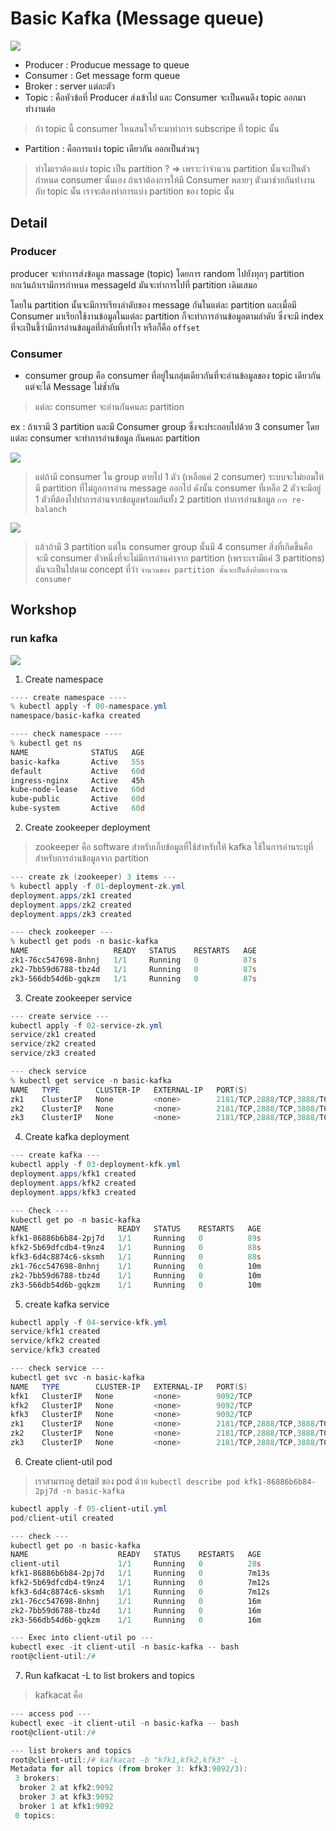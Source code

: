 # Basic Kafka (Message queue)
![](./images/basic-kafka-0.png)
- Producer : Producue message to queue
- Consumer : Get message form queue
- Broker : server แต่ละตัว
- Topic : คือหัวข้อที่ Producer ส่งเข้าไป และ Consumer จะเป็นคนดึง topic ออกมาทำงานต่อ 
> ถ้า topic นี้ consumer ไหนสนใจก็จะมาทำการ subscripe ที่ topic นั้น
- Partition : คือการแบ่ง topic เดียวกัน ออกเป็นส่วนๆ 
> ทำไมเราต้องแบ่ง topic เป็น partition ? => เพราะว่าจำนวน partition นั้นจะเป็นตัวกำหนด consumer นั้นเอง ถ้าเราต้องการให้มี Consumer หลายๆ ตัวมาช่วยกันทำงาน กับ topic นั้น เราจะต้องทำการแบ่ง partition ของ topic นั้น

## Detail

### Producer
producer จะทำการส่งข้อมูล massage (topic) โดยการ random ไปยังทุกๆ partition ยกเว้นถ้าเรามีการกำหนด messageId มันจะทำการไปที่ partition เดิมเสมอ 

โดยใน partition นั้นจะมีการเรียงลำดับของ message กันในแต่ละ partition และเมื่อมี Consumer มาเรียกใช้งานข้อมูลในแต่ละ partition ก็จะทำการอ่านข้อมูลตามลำดับ ซึ่งจะมี index ที่จะเป็นชี้ว่ามีการอ่านข้อมูลที่ลำดับที่เท่าไร หรือก็คือ ``offset`` 

### Consumer
- consumer group คือ consumer ที่อยู่ในกลุ่มเดียวกันที่จะอ่านข้อมูลของ topic เดียวกันแต่จะได้ Message ไม่ซ้ำกัน 
> แต่ละ consumer จะอ่านกันคนละ partition

ex : ถ้าเรามี 3 partition และมี Consumer group ซึ่งจะประกอบไปด้วย 3 consumer โดยแต่ละ consumer จะทำการอ่านข้อมูล กันคนละ partition 

![](./images/basic-kafka-1.png)

> แต่ถ้ามี consumer ใน group ตายไป 1 ตัว (เหลือแค่ 2 consumer) ระบบจะไม่ยอมให้มี partition ที่ไม่ถูกการอ่าน message ออกไป ดังนั้น consumer ที่เหลือ 2 ตัวจะมีอยู่ 1 ตัวที่ต้องไปทำการอ่านจากข้อมูลพร้อมกันทั้ง 2 partition ทำการอ่านข้อมูล ``การ re-balanch ``

![](./images/basic-kafka-2.png)

> แล้วถ้ามี 3 partition แต่ใน consumer group นั้นมี 4 consumer สิ่งที่เกิดขึ้นคือ จะมี consumer ตัวหนึ่งที่จะไม่มีการอ่านค่าจาก partition (เพราะเรามีแค่ 3 partitions) มันจะเป็นไปตาม concept ที่ว่า ``จำนวนของ partition นั้นจะเป็นสิ่งที่บอกจำนวน consumer``

## Workshop
### run kafka

![](./images/basic-kafka-env.png)

1. Create namespace

```powershell
---- create namespace ----
% kubectl apply -f 00-namespace.yml 
namespace/basic-kafka created

---- check namespace ----
% kubectl get ns
NAME              STATUS   AGE
basic-kafka       Active   55s
default           Active   60d
ingress-nginx     Active   45h
kube-node-lease   Active   60d
kube-public       Active   60d
kube-system       Active   60d

```
2. Create zookeeper deployment
> zookeeper คือ software สำหรับเก็บข้อมูลที่ใช้สำหรับให้ kafka ใช้ในการอ่านระบุที่สำหรับการอ่านข้อมูลจาก partition

```powershell
--- create zk (zookeeper) 3 items ---
% kubectl apply -f 01-deployment-zk.yml
deployment.apps/zk1 created
deployment.apps/zk2 created
deployment.apps/zk3 created

--- check zookeeper ---
% kubectl get pods -n basic-kafka
NAME                   READY   STATUS    RESTARTS   AGE
zk1-76cc547698-8nhnj   1/1     Running   0          87s
zk2-7bb59d6788-tbz4d   1/1     Running   0          87s
zk3-566db54d6b-gqkzm   1/1     Running   0          87s

```

3. Create zookeeper service
```powershell
--- create service ---
kubectl apply -f 02-service-zk.yml
service/zk1 created
service/zk2 created
service/zk3 created

--- check service
% kubectl get service -n basic-kafka
NAME   TYPE        CLUSTER-IP   EXTERNAL-IP   PORT(S)                      AGE
zk1    ClusterIP   None         <none>        2181/TCP,2888/TCP,3888/TCP   38s
zk2    ClusterIP   None         <none>        2181/TCP,2888/TCP,3888/TCP   38s
zk3    ClusterIP   None         <none>        2181/TCP,2888/TCP,3888/TCP   38s
```

4. Create kafka deployment
```powershell
--- create kafka ---
kubectl apply -f 03-deployment-kfk.yml
deployment.apps/kfk1 created
deployment.apps/kfk2 created
deployment.apps/kfk3 created

--- Check ---
kubectl get po -n basic-kafka
NAME                    READY   STATUS    RESTARTS   AGE
kfk1-86886b6b84-2pj7d   1/1     Running   0          89s
kfk2-5b69dfcdb4-t9nz4   1/1     Running   0          88s
kfk3-6d4c8874c6-sksmh   1/1     Running   0          88s
zk1-76cc547698-8nhnj    1/1     Running   0          10m
zk2-7bb59d6788-tbz4d    1/1     Running   0          10m
zk3-566db54d6b-gqkzm    1/1     Running   0          10m

```

5. create kafka service

```powershell
kubectl apply -f 04-service-kfk.yml
service/kfk1 created
service/kfk2 created
service/kfk3 created

--- check service ---
kubectl get svc -n basic-kafka
NAME   TYPE        CLUSTER-IP   EXTERNAL-IP   PORT(S)                      AGE
kfk1   ClusterIP   None         <none>        9092/TCP                     26s
kfk2   ClusterIP   None         <none>        9092/TCP                     26s
kfk3   ClusterIP   None         <none>        9092/TCP                     26s
zk1    ClusterIP   None         <none>        2181/TCP,2888/TCP,3888/TCP   6m12s
zk2    ClusterIP   None         <none>        2181/TCP,2888/TCP,3888/TCP   6m12s
zk3    ClusterIP   None         <none>        2181/TCP,2888/TCP,3888/TCP   6m12s

```

6. Create client-util pod
> เราสามารถดู detail ของ pod ด้วย ``kubectl describe pod kfk1-86886b6b84-2pj7d -n basic-kafka``
```powershell
kubectl apply -f 05-client-util.yml
pod/client-util created

--- check ---
kubectl get po -n basic-kafka      
NAME                    READY   STATUS    RESTARTS   AGE
client-util             1/1     Running   0          28s
kfk1-86886b6b84-2pj7d   1/1     Running   0          7m13s
kfk2-5b69dfcdb4-t9nz4   1/1     Running   0          7m12s
kfk3-6d4c8874c6-sksmh   1/1     Running   0          7m12s
zk1-76cc547698-8nhnj    1/1     Running   0          16m
zk2-7bb59d6788-tbz4d    1/1     Running   0          16m
zk3-566db54d6b-gqkzm    1/1     Running   0          16m

--- Exec into client-util po ---
kubectl exec -it client-util -n basic-kafka -- bash
root@client-util:/# 
```

7. Run kafkacat -L to list brokers and topics

> kafkacat คือ

```powershell
--- access pod ---
kubectl exec -it client-util -n basic-kafka -- bash      
root@client-util:/# 

--- list brokers and topics
root@client-util:/# kafkacat -b "kfk1,kfk2,kfk3" -L
Metadata for all topics (from broker 3: kfk3:9092/3):
 3 brokers:
  broker 2 at kfk2:9092
  broker 3 at kfk3:9092
  broker 1 at kfk1:9092
 0 topics:

```







